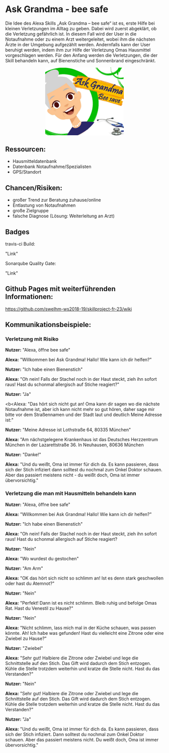 # Ask Grandma - bee safe
Die Idee des Alexa Skills „Ask Grandma – bee safe“ ist es, erste Hilfe bei kleinen Verletzungen im Alltag zu geben. Dabei wird zuerst abgeklärt, ob die Verletzung gefährlich ist. In diesem Fall wird der User in die Notaufnahme oder zu einem Arzt weitergeleitet, wobei ihm die nächsten Ärzte in der Umgebung aufgezählt werden. Andernfalls kann der User beruhigt werden, indem ihm zur Hilfe der Verletzung Omas Hausmittel vorgeschlagen werden. Für den Anfang werden die Verletzungen, die der Skill behandeln kann, auf Bienenstiche und Sonnenbrand eingeschränkt.

<div style="text-align:center"><img src ="https://github.com/sweIhm-ws2018-19/skillproject-fr-23/blob/master/BeeSafeProjektplanung/BeeSafe_Logo.jpg" width="250"/></div>

## Ressourcen:

- Hausmitteldatenbank
- Datenbank Notaufnahme/Spezialisten
- GPS/Standort

## Chancen/Risiken:

- großer Trend zur Beratung zuhause/online
- Entlastung von Notaufnahmen
- große Zielgruppe
- falsche Diagnose (Lösung: Weiterleitung an Arzt)

## Badges

travis-ci Build:

"Link"

Sonarqube Quality Gate:

"Link"

## Github Pages mit weiterführenden Informationen:

https://github.com/sweIhm-ws2018-19/skillproject-fr-23/wiki

## Kommunikationsbeispiele:

### Verletzung mit Risiko

<b>Nutzer:</b> "Alexa, öffne bee safe"

<b>Alexa:</b> "Willkommen bei Ask Grandma! Hallo! Wie kann ich dir helfen?"

<b>Nutzer:</b> "Ich habe einen Bienenstich"

<b>Alexa:</b> "Oh nein! Falls der Stachel noch in der Haut steckt, zieh ihn sofort raus! Hast du schonmal allergisch auf Stiche reagiert?"

<b>Nutzer:</b> "Ja"

<b<Alexa:</b> "Das hört sich nicht gut an! Oma kann dir sagen wo die nächste Notaufnahme ist, aber ich kann nicht mehr so gut hören, daher sage mir bitte vor dem Straßennamen und der Stadt laut und deutlich Meine Adresse ist:"

<b>Nutzer:</b> "Meine Adresse ist Lothstraße 64, 80335 München"

<b>Alexa:</b> "Am nächstgelegene Krankenhaus ist das Deutsches Herzzentrum München in der Lazarettstraße 36. In Neuhausen, 80636 München

<b>Nutzer:</b> "Danke!"

<b>Alexa:</b> "Und du weißt, Oma ist immer für dich da. Es kann passieren, dass sich der Stich infiziert dann solltest du nochmal zum Onkel Doktor schauen. Aber das passiert meistens nicht - du weißt doch, Oma ist immer übervorsichtig."

### Verletzung die man mit Hausmitteln behandeln kann

<b>Nutzer:</b> "Alexa, öffne bee safe"

<b>Alexa:</b> "Willkommen bei Ask Grandma! Hallo! Wie kann ich dir helfen?"

<b>Nutzer:</b> "Ich habe einen Bienenstich"

<b>Alexa:</b> "Oh nein! Falls der Stachel noch in der Haut steckt, zieh ihn sofort raus! Hast du schonmal allergisch auf Stiche reagiert?

<b>Nutzer:</b> "Nein"

<b>Alexa:</b> "Wo wurdest du gestochen"

<b>Nutzer:</b> "Am Arm"

<b>Alexa:</b> "OK das hört sich nicht so schlimm an! Ist es denn stark geschwollen oder hast du Atemnot?"

<b>Nutzer:</b> "Nein"

<b>Alexa:</b> "Perfekt! Dann ist es nicht schlimm. Bleib ruhig und befolge Omas Rat. Hast du Venestil zu Hause?"

<b>Nutzer:</b> "Nein"

<b>Alexa:</b> "Nicht schlimm, lass mich mal in der Küche schauen, was passen könnte. Ah! Ich habe was gefunden! Hast du vielleicht eine Zitrone oder eine Zwiebel zu Hause?"

<b>Nutzer:</b> "Zwiebel"

<b>Alexa:</b> "Sehr gut! Halbiere die Zitrone oder Zwiebel und lege die Schnittstelle auf den Stich. Das Gift wird dadurch dem Stich entzogen. Kühle die Stelle trotzdem weiterhin und kratze die Stelle nicht. Hast du das Verstanden?"

<b>Nutzer:</b> "Nein"

<b>Alexa:</b> "Sehr gut! Halbiere die Zitrone oder Zwiebel und lege die Schnittstelle auf den Stich. Das Gift wird dadurch dem Stich entzogen. Kühle die Stelle trotzdem weiterhin und kratze die Stelle nicht. Hast du das Verstanden?"

<b>Nutzer:</b> "Ja"

<b>Alexa:</b> "Und du weißt, Oma ist immer für dich da. Es kann passieren, dass sich der Stich infiziert. Dann solltest du nochmal zum Onkel Doktor schauen. Aber das passiert meistens nicht. Du weißt doch, Oma ist immer übervorsichtig."

